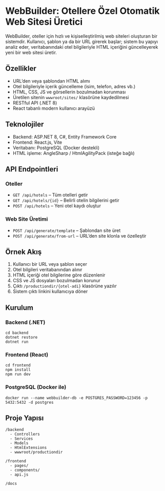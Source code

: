 # WebBuilder: Otellere Özel Otomatik Web Sitesi Üretici

WebBuilder, oteller için hızlı ve kişiselleştirilmiş web siteleri oluşturan bir sistemdir. Kullanıcı, şablon ya da bir URL girerek başlar; sistem bu yapıyı analiz eder, veritabanındaki otel bilgileriyle HTML içeriğini güncelleyerek yeni bir web sitesi üretir.

## Özellikler

- URL’den veya şablondan HTML alımı
- Otel bilgileriyle içerik güncelleme (isim, telefon, adres vb.)
- HTML, CSS, JS ve görsellerin bozulmadan korunması
- Üretilen sitenin `wwwroot/sites/` klasörüne kaydedilmesi
- RESTful API (.NET 8)
- React tabanlı modern kullanıcı arayüzü

## Teknolojiler

- Backend: ASP.NET 8, C#, Entity Framework Core
- Frontend: React.js, Vite
- Veritabanı: PostgreSQL (Docker destekli)
- HTML işleme: AngleSharp / HtmlAgilityPack (isteğe bağlı)

## API Endpointleri

### Oteller

- `GET /api/hotels` – Tüm otelleri getir
- `GET /api/hotels/{id}` – Belirli otelin bilgilerini getir
- `POST /api/hotels` – Yeni otel kaydı oluştur

### Web Site Üretimi

- `POST /api/generate/template` – Şablondan site üret
- `POST /api/generate/from-url` – URL’den site klonla ve özelleştir

## Örnek Akış

1. Kullanıcı bir URL veya şablon seçer
2. Otel bilgileri veritabanından alınır
3. HTML içeriği otel bilgilerine göre düzenlenir
4. CSS ve JS dosyaları bozulmadan korunur
5. Çıktı `/productiondir/{otel-adi}` klasörüne yazılır
6. Sistem çıktı linkini kullanıcıya döner

## Kurulum

### Backend (.NET)

```
cd backend
dotnet restore
dotnet run
```

### Frontend (React)

```
cd frontend
npm install
npm run dev
```

### PostgreSQL (Docker ile)

```
docker run --name webbuilder-db -e POSTGRES_PASSWORD=123456 -p 5432:5432 -d postgres
```

## Proje Yapısı

```
/backend
  - Controllers
  - Services
  - Models
  - HtmlExtensions
  - wwwroot/productiondir

/frontend
  - pages/
  - components/
  - api.js

/docs
```
